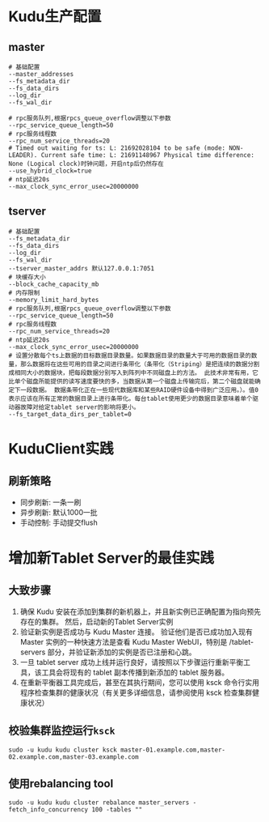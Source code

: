 # Kudu生产配置

## master

```properties
# 基础配置
--master_addresses
--fs_metadata_dir
--fs_data_dirs
--log_dir
--fs_wal_dir

# rpc服务队列,根据rpcs_queue_overflow调整以下参数
--rpc_service_queue_length=50
# rpc服务线程数
--rpc_num_service_threads=20
# Timed out waiting for ts: L: 21692028104 to be safe (mode: NON-LEADER). Current safe time: L: 21691148967 Physical time difference: None (Logical clock)时钟问题，开启ntp后仍然存在
--use_hybrid_clock=true
# ntp延迟20s
--max_clock_sync_error_usec=20000000
```

## tserver

```properties
# 基础配置
--fs_metadata_dir
--fs_data_dirs
--log_dir
--fs_wal_dir
--tserver_master_addrs 默认127.0.0.1:7051
# 块缓存大小
--block_cache_capacity_mb
# 内存限制
--memory_limit_hard_bytes
# rpc服务队列,根据rpcs_queue_overflow调整以下参数
--rpc_service_queue_length=50
# rpc服务线程数
--rpc_num_service_threads=20
# ntp延迟20s
--max_clock_sync_error_usec=20000000
# 设置分散每个ts上数据的目标数据目录数量。如果数据目录的数量大于可用的数据目录的数量，那么数据将在这些可用的目录之间进行条带化（条带化（Striping）是把连续的数据分割成相同大小的数据块，把每段数据分别写入到阵列中不同磁盘上的方法。 此技术非常有用，它比单个磁盘所能提供的读写速度要快的多，当数据从第一个磁盘上传输完后，第二个磁盘就能确定下一段数据。 数据条带化正在一些现代数据库和某些RAID硬件设备中得到广泛应用。）。值0表示应该在所有正常的数据目录上进行条带化。每台tablet使用更少的数据目录意味着单个驱动器故障对给定tablet server的影响将更小。
--fs_target_data_dirs_per_tablet=0
```

# KuduClient实践

## 刷新策略

* 同步刷新: 一条一刷
* 异步刷新: 默认1000一批
* 手动控制: 手动提交flush

# 增加新Tablet Server的最佳实践

## 大致步骤

1. 确保 Kudu 安装在添加到集群的新机器上，并且新实例已正确配置为指向预先存在的集群。 然后，启动新的Tablet Server实例
2. 验证新实例是否成功与 Kudu Master 连接。 验证他们是否已成功加入现有 Master 实例的一种快速方法是查看 Kudu Master WebUI，特别是 /tablet-servers 部分，并验证新添加的实例是否已注册和心跳。
3. 一旦 tablet server 成功上线并运行良好，请按照以下步骤运行重新平衡工具，该工具会将现有的 tablet 副本传播到新添加的 tablet 服务器。
4. 在重新平衡器工具完成后，甚至在其执行期间，您可以使用 ksck 命令行实用程序检查集群的健康状况（有关更多详细信息，请参阅使用 ksck 检查集群健康状况）

## 校验集群监控运行`ksck`

```shell
sudo -u kudu kudu cluster ksck master-01.example.com,master-02.example.com,master-03.example.com
```

## 使用rebalancing tool

```shell
sudo -u kudu kudu cluster rebalance master_servers -fetch_info_concurrency 100 -tables ""
```
